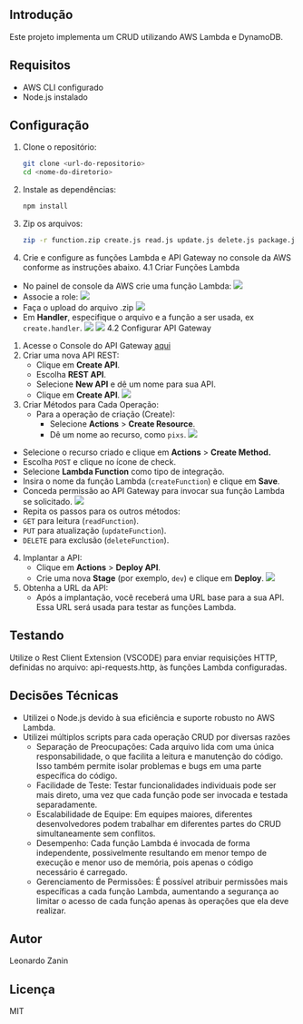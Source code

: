 ## Introdução

Este projeto implementa um CRUD utilizando AWS Lambda e DynamoDB.

## Requisitos

-   AWS CLI configurado
-   Node.js instalado

## Configuração

1. Clone o repositório:
    ```sh
    git clone <url-do-repositorio>
    cd <nome-do-diretorio>
    ```
2. Instale as dependências:
    ```sh
    npm install
    ```
3. Zip os arquivos:
    ```sh
    zip -r function.zip create.js read.js update.js delete.js package.json node_modules
    ```
4. Crie e configure as funções Lambda e API Gateway no console da AWS conforme as instruções abaixo.
4.1 Criar Funções Lambda
-   No painel de console da AWS crie uma função Lambda:
![](images/1.png)
-   Associe a role:
![](images/2.png)
-   Faça o upload do arquivo .zip
![](images/3.png)
-   Em **Handler**, especifique o arquivo e a função a ser usada, ex `create.handler`.
![](images/4.png)
![](images/5.png)
4.2 Configurar API Gateway
1. Acesse o Console do API Gateway [aqui](https://console.aws.amazon.com/apigateway)
2. Criar uma nova API REST:
   - Clique em **Create API**.
   - Escolha **REST API**.
   - Selecione **New API** e dê um nome para sua API.
   - Clique em **Create API**.
   ![](images/6.png)
3. Criar Métodos para Cada Operação:
    - Para a operação de criação (Create):
        - Selecione **Actions** > **Create Resource**.
        - Dê um nome ao recurso, como `pixs`.
![](images/7.png)
-   Selecione o recurso criado e clique em **Actions** > **Create Method.**
-   Escolha `POST` e clique no ícone de check.
-   Selecione **Lambda Function** como tipo de integração.
-   Insira o nome da função Lambda (`createFunction`) e clique em **Save**.
-   Conceda permissão ao API Gateway para invocar sua função Lambda se solicitado.
![](images/8.png)
-   Repita os passos para os outros métodos:
-   `GET` para leitura (`readFunction`).
-   `PUT` para atualização (`updateFunction`).
-   `DELETE` para exclusão (`deleteFunction`).
4. Implantar a API:
    - Clique em **Actions** > **Deploy API**.
    - Crie uma nova **Stage** (por exemplo, `dev`) e clique em **Deploy**.
![](images/9.png)
5. Obtenha a URL da API:
    - Após a implantação, você receberá uma URL base para a sua API. Essa URL será usada para testar as funções Lambda.

## Testando

Utilize o Rest Client Extension (VSCODE) para enviar requisições HTTP, definidas no arquivo: api-requests.http, às funções Lambda configuradas.

## Decisões Técnicas

-   Utilizei o Node.js devido à sua eficiência e suporte robusto no AWS Lambda.
-   Utilizei múltiplos scripts para cada operação CRUD por diversas razões
    -   Separação de Preocupações: Cada arquivo lida com uma única responsabilidade, o que facilita a leitura e manutenção do código. Isso também permite isolar problemas e bugs em uma parte específica do código.
    -   Facilidade de Teste: Testar funcionalidades individuais pode ser mais direto, uma vez que cada função pode ser invocada e testada separadamente.
    -   Escalabilidade de Equipe: Em equipes maiores, diferentes desenvolvedores podem trabalhar em diferentes partes do CRUD simultaneamente sem conflitos.
    -   Desempenho: Cada função Lambda é invocada de forma independente, possivelmente resultando em menor tempo de execução e menor uso de memória, pois apenas o código necessário é carregado.
    -   Gerenciamento de Permissões: É possível atribuir permissões mais específicas a cada função Lambda, aumentando a segurança ao limitar o acesso de cada função apenas às operações que ela deve realizar.

## Autor

Leonardo Zanin

## Licença

MIT
